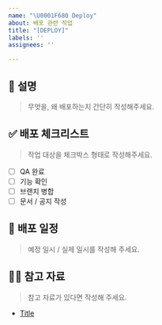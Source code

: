 ```yaml
---
name: "\U0001F680 Deploy"
about: 배포 관련 작업
title: "[DEPLOY]"
labels: ''
assignees: ''

---
```


## 📄 설명

> 무엇을, 왜 배포하는지 간단히 작성해주세요.

## ✅ 배포 체크리스트

> 작업 대상을 체크박스 형태로 작성해주세요.
- [ ] QA 완료
- [ ] 기능 확인
- [ ] 브랜치 병합
- [ ] 문서 / 공지 작성

## 📅 배포 일정

> 예정 일시 / 실제 일시를 작성해 주세요.

## 🙋🏻 참고 자료

> 참고 자료가 있다면 작성해 주세요.
- [Title](https://...)

